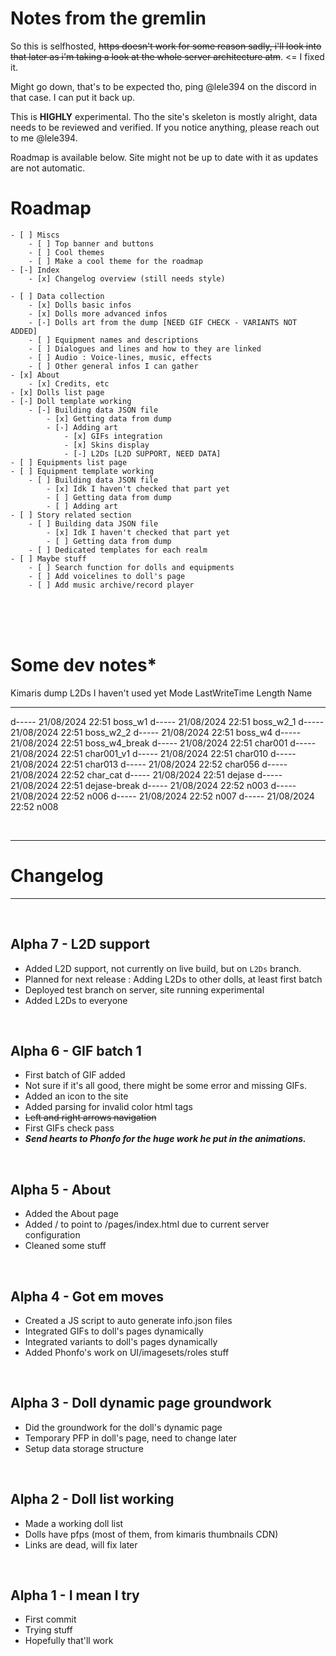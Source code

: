 # Notes from the gremlin

So this is selfhosted, ~~https doesn't work for some reason sadly, i'll look into that later as i'm taking a look at the whole server architecture atm~~. <= I fixed it.

Might go down, that's to be expected tho, ping @lele394 on the discord in that case. I can put it back up.

This is **HIGHLY** experimental. Tho the site's skeleton is mostly alright, data needs to be reviewed and verified. If you notice anything, please reach out to me @lele394.

Roadmap is available below. Site might not be up to date with it as updates are not automatic.




# Roadmap

```
- [ ] Miscs
    - [ ] Top banner and buttons
    - [ ] Cool themes
    - [ ] Make a cool theme for the roadmap
- [-] Index
    - [x] Changelog overview (still needs style)

- [ ] Data collection
    - [x] Dolls basic infos
    - [x] Dolls more advanced infos
    - [-] Dolls art from the dump [NEED GIF CHECK - VARIANTS NOT ADDED]
    - [ ] Equipment names and descriptions
    - [ ] Dialogues and lines and how to they are linked
    - [ ] Audio : Voice-lines, music, effects 
    - [ ] Other general infos I can gather
- [x] About
    - [x] Credits, etc
- [x] Dolls list page 
- [-] Doll template working
    - [-] Building data JSON file
        - [x] Getting data from dump
        - [-] Adding art
            - [x] GIFs integration
            - [x] Skins display
            - [-] L2Ds [L2D SUPPORT, NEED DATA]
- [ ] Equipments list page
- [ ] Equipment template working
    - [ ] Building data JSON file
        - [x] Idk I haven't checked that part yet
        - [ ] Getting data from dump
        - [ ] Adding art
- [ ] Story related section
    - [ ] Building data JSON file
        - [x] Idk I haven't checked that part yet
        - [ ] Getting data from dump
    - [ ] Dedicated templates for each realm
- [ ] Maybe stuff
    - [ ] Search function for dolls and equipments
    - [ ] Add voicelines to doll's page
    - [ ] Add music archive/record player
```

<br>
<br>
<br>

# Some dev notes*
Kimaris dump L2Ds I haven't used yet
Mode                 LastWriteTime         Length Name
----                 -------------         ------ ----
d-----        21/08/2024     22:51                boss_w1
d-----        21/08/2024     22:51                boss_w2_1
d-----        21/08/2024     22:51                boss_w2_2
d-----        21/08/2024     22:51                boss_w4
d-----        21/08/2024     22:51                boss_w4_break
d-----        21/08/2024     22:51                char001
d-----        21/08/2024     22:51                char001_v1
d-----        21/08/2024     22:51                char010
d-----        21/08/2024     22:51                char013
d-----        21/08/2024     22:52                char056
d-----        21/08/2024     22:52                char_cat
d-----        21/08/2024     22:51                dejase
d-----        21/08/2024     22:51                dejase-break
d-----        21/08/2024     22:52                n003
d-----        21/08/2024     22:52                n006
d-----        21/08/2024     22:52                n007
d-----        21/08/2024     22:52                n008

<br>

---

# Changelog 

---

<br>
  
## Alpha 7 - L2D support 
- Added L2D support, not currently on live build, but on `L2Ds` branch.
- Planned for next release : Adding L2Ds to other dolls, at least first batch
- Deployed test branch on server, site running experimental
- Added L2Ds to everyone

<br>
  
## Alpha 6 - GIF batch 1
- First batch of GIF added
- Not sure if it's all good, there might be some error and missing GIFs.
- Added an icon to the site 
- Added parsing for invalid color html tags
- ~~Left and right arrows navigation~~
- First GIFs check pass
- ***Send hearts to Phonfo for the huge work he put in the animations.***

<br>
  
## Alpha 5 - About
- Added the About page
- Added / to point to /pages/index.html due to current server configuration
- Cleaned some stuff

<br>

## Alpha 4 - Got em moves
- Created a JS script to auto generate info.json files
- Integrated GIFs to doll's pages dynamically
- Integrated variants to doll's pages dynamically
- Added Phonfo's work on UI/imagesets/roles stuff

<br>

## Alpha 3 - Doll dynamic page groundwork
- Did the groundwork for the doll's dynamic page
- Temporary PFP in doll's page, need to change later
- Setup data storage structure

<br>

## Alpha 2 - Doll list working
- Made a working doll list
- Dolls have pfps (most of them, from kimaris thumbnails CDN)
- Links are dead, will fix later

<br>

## Alpha 1 - I mean I try
- First commit
- Trying stuff
- Hopefully that'll work



